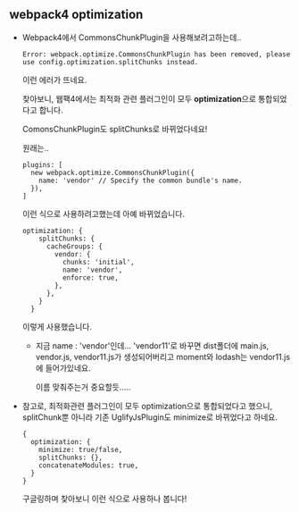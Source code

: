 ## webpack4 optimization

- Webpack4에서 CommonsChunkPlugin을 사용해보려고하는데..

  ```
  Error: webpack.optimize.CommonsChunkPlugin has been removed, please use config.optimization.splitChunks instead.
  ```

  이런 에러가 뜨네요.

  찾아보니, 웹팩4에서는 최적화 관련 플러그인이 모두 **optimization**으로 통합되었다고 합니다.

  ComonsChunkPlugin도 splitChunks로 바뀌었다네요!

  원래는..

  ```
  plugins: [
    new webpack.optimize.CommonsChunkPlugin({
      name: 'vendor' // Specify the common bundle's name.
    }),
  ]
  ```

  이런 식으로 사용하려고했는데 아예 바뀌었습니다.

  ```
  optimization: {
      splitChunks: {
        cacheGroups: {
          vendor: {
            chunks: 'initial',
            name: 'vendor',
            enforce: true,
          },
        },
      }
    }
  ```

  이렇게 사용했습니다.

  

  - 지금 name : 'vendor'인데... 'vendor11'로 바꾸면 dist폴더에 main.js, vendor.js, vendor11.js가 생성되어버리고 moment와 lodash는 vendor11.js에 들어가있네요. 

    이름 맞춰주는거 중요할듯.....

  

- 참고로, 최적화관련 플러그인이 모두 optimization으로 통합되었다고 했으니, splitChunk뿐 아니라 기존 UglifyJsPlugin도 minimize로 바뀌었다고 하네요.

  ```
  {
    optimization: {
      minimize: true/false,
      splitChunks: {},
      concatenateModules: true,
    }
  }
  ```

  구글링하며 찾아보니 이런 식으로 사용하나 봅니다!

  